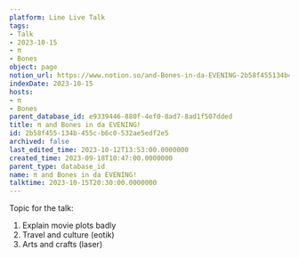 ```yaml
---
platform: Line Live Talk
tags:
- Talk
- 2023-10-15
- π
- Bones
object: page
notion_url: https://www.notion.so/and-Bones-in-da-EVENING-2b58f455134b455cb6c0532ae5edf2e5
indexDate: 2023-10-15
hosts:
- π
- Bones
parent_database_id: e9339446-880f-4ef0-8ad7-8ad1f507dded
title: π and Bones in da EVENING!
id: 2b58f455-134b-455c-b6c0-532ae5edf2e5
archived: false
last_edited_time: 2023-10-12T13:53:00.0000000
created_time: 2023-09-18T10:47:00.0000000
parent_type: database_id
name: π and Bones in da EVENING!
talktime: 2023-10-15T20:30:00.0000000
---
```


Topic for the talk:
1. Explain movie plots  badly 
2. Travel and culture (eotik)
3. Arts and crafts (laser)

























